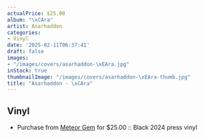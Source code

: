 ```yaml
---
actualPrice: $25.00
album: "\xCAra"
artist: Asarhaddon
categories:
- Vinyl
date: '2025-02-11T06:37:41'
draft: false
images:
- "/images/covers/asarhaddon-\xEAra.jpg"
inStock: true
thumbnailImage: "/images/covers/asarhaddon-\xEAra-thumb.jpg"
title: "Asarhaddon - \xCAra"
---
```


## Vinyl
* Purchase from [Meteor Gem](https://meteor-gem.com/products/asarhaddon-era-lp) for $25.00 :: Black 2024 press vinyl
